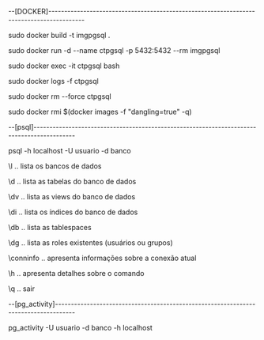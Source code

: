 <!-- Comandos de utilização -->

--[DOCKER]-----------------------------------------------------------------------------------------

sudo docker build -t imgpgsql .

sudo docker run -d --name ctpgsql -p 5432:5432 --rm imgpgsql

sudo docker exec -it ctpgsql bash

sudo docker logs -f ctpgsql

sudo docker rm --force ctpgsql

sudo docker rmi $(docker images -f "dangling=true" -q)

--[psql]-------------------------------------------------------------------------------------------

psql -h localhost -U usuario -d banco

\l .. lista os bancos de dados

\d .. lista as tabelas do banco de dados

\dv .. lista as views do banco de dados

\di .. lista os índices do banco de dados

\db .. lista as tablespaces

\dg .. lista as roles existentes (usuários ou grupos)

\conninfo .. apresenta informações sobre a conexão atual

\h <comando> .. apresenta detalhes sobre o comando

\q .. sair

--[pg_activity]------------------------------------------------------------------------------------

pg_activity -U usuario -d banco -h localhost
